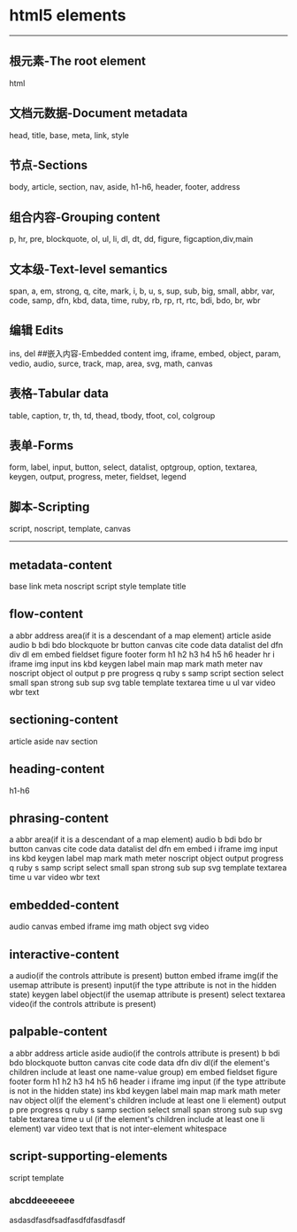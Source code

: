 # html5 elements

------------------------------------------

## 根元素-The root element
html
## 文档元数据-Document metadata
head, title, base, meta, link, style
## 节点-Sections
body, article, section, nav, aside, h1-h6, header, footer, address
## 组合内容-Grouping content
p, hr, pre, blockquote, ol, ul, li, dl, dt, dd, figure, figcaption,div,main
## 文本级-Text-level semantics
span, a, em, strong, q, cite, mark, i, b, u, s, sup, sub, big, small, abbr, var, code, samp, dfn, kbd, data, time, ruby, rb, rp, rt, rtc, bdi, bdo, br, wbr
## 编辑 Edits
ins, del
##嵌入内容-Embedded content
img, iframe, embed, object, param, vedio, audio, surce, track, map, area, svg, math, canvas
## 表格-Tabular data
table, caption, tr, th, td, thead, tbody, tfoot, col, colgroup
## 表单-Forms
form, label, input, button, select, datalist, optgroup, option, textarea, keygen, output, progress, meter, fieldset, legend
## 脚本-Scripting
script, noscript, template, canvas


----------------------------------------------

## metadata-content
base link meta noscript script style template title
## flow-content
a abbr address area(if it is a descendant of a map element) article aside audio b bdi bdo blockquote br button canvas cite code data datalist del dfn div dl em embed fieldset figure footer form h1 h2 h3 h4 h5 h6 header hr i iframe img input ins kbd keygen label main map mark math meter nav noscript object ol output p pre progress q ruby s samp script section select small span strong sub sup svg table template textarea time u ul var video wbr text
## sectioning-content
article aside nav section
## heading-content
h1-h6
## phrasing-content
a 
abbr 
area(if it is a descendant of a map element) 
audio 
b 
bdi 
bdo 
br 
button 
canvas 
cite 
code 
data 
datalist 
del 
dfn 
em 
embed 
i 
iframe 
img 
input 
ins 
kbd 
keygen 
label 
map 
mark 
math 
meter 
noscript 
object 
output 
progress 
q 
ruby 
s 
samp 
script 
select 
small 
span 
strong 
sub 
sup 
svg 
template 
textarea 
time 
u 
var 
video 
wbr 
text
## embedded-content
audio
canvas 
embed 
iframe 
img 
math 
object 
svg 
video
## interactive-content
a 
audio(if the controls attribute is present) 
button 
embed 
iframe 
img(if the usemap attribute is present) 
input(if the type attribute is not in the hidden state) 
keygen 
label 
object(if the usemap attribute is present) 
select 
textarea 
video(if the controls attribute is present)
## palpable-content
a 
abbr 
address 
article 
aside 
audio(if the controls attribute is present) 
b 
bdi 
bdo 
blockquote 
button 
canvas 
cite 
code 
data 
dfn 
div 
dl(if the element's children include at least one name-value group) 
em 
embed 
fieldset 
figure 
footer 
form 
h1 
h2 
h3 
h4 
h5 
h6 
header 
i 
iframe 
img 
input (if the type attribute is not in the hidden state) 
ins 
kbd 
keygen 
label 
main 
map 
mark 
math 
meter 
nav 
object 
ol(if the element's children include at least one li element) 
output 
p 
pre 
progress 
q 
ruby 
s 
samp 
section 
select 
small 
span 
strong 
sub 
sup 
svg 
table 
textarea 
time 
u 
ul (if the element's children include at least one li element) 
var 
video 
text that is not inter-element whitespace

## script-supporting-elements
script template

### abcddeeeeeee
asdasdfasdfsadfasdfdfasdfasdf